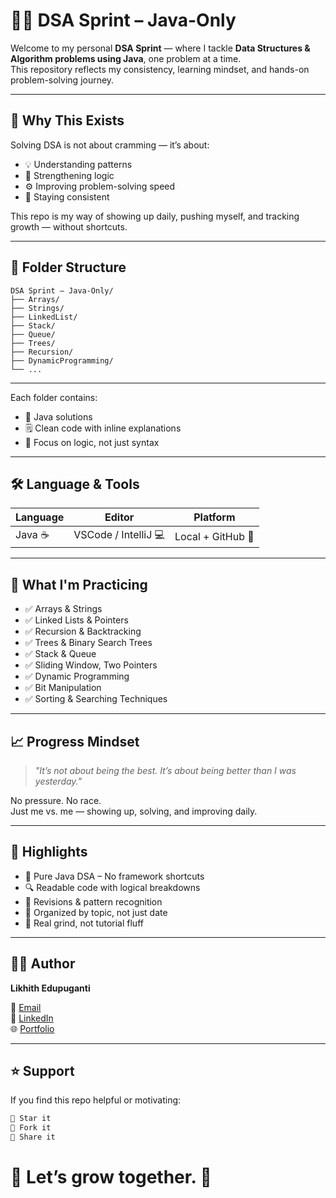 # 🗿🔥 DSA Sprint – Java-Only

Welcome to my personal **DSA Sprint** — where I tackle **Data Structures & Algorithm problems using Java**, one problem at a time.  
This repository reflects my consistency, learning mindset, and hands-on problem-solving journey.

---

## 🚀 Why This Exists

Solving DSA is not about cramming — it’s about:
- 💡 Understanding patterns  
- 🧠 Strengthening logic  
- ⚙️ Improving problem-solving speed  
- 🎯 Staying consistent

This repo is my way of showing up daily, pushing myself, and tracking growth — without shortcuts.

---

## 📁 Folder Structure

```
DSA Sprint – Java-Only/
├── Arrays/
├── Strings/
├── LinkedList/
├── Stack/
├── Queue/
├── Trees/
├── Recursion/
├── DynamicProgramming/
└── ...
```

---

Each folder contains:
- 🧩 Java solutions
- 🗒️ Clean code with inline explanations
- 📌 Focus on logic, not just syntax

---

## 🛠️ Language & Tools

| Language | Editor | Platform |
|----------|--------|----------|
| Java ☕ | VSCode / IntelliJ 💻 | Local + GitHub 🔗 |

---

## 🧠 What I'm Practicing

- ✅ Arrays & Strings  
- ✅ Linked Lists & Pointers  
- ✅ Recursion & Backtracking  
- ✅ Trees & Binary Search Trees  
- ✅ Stack & Queue  
- ✅ Sliding Window, Two Pointers  
- ✅ Dynamic Programming  
- ✅ Bit Manipulation  
- ✅ Sorting & Searching Techniques

---

## 📈 Progress Mindset

> *"It’s not about being the best. It’s about being better than I was yesterday."*

No pressure. No race.  
Just me vs. me — showing up, solving, and improving daily.

---

## 🌟 Highlights

- 🧠 Pure Java DSA – No framework shortcuts  
- 🔍 Readable code with logical breakdowns  
- 🔁 Revisions & pattern recognition  
- 📂 Organized by topic, not just date  
- 🧪 Real grind, not tutorial fluff

---

## 👨‍💻 Author

**Likhith Edupuganti**

📧 [Email](mailto:likhithedupuganti@srmap.edu.in)  
🔗 [LinkedIn](https://www.linkedin.com/in/likhithedupuganti)  
🌐 [Portfolio](https://portfoliobylikhith.netlify.app/)

---

## ⭐️ Support

If you find this repo helpful or motivating:

```bash
🌟 Star it
🍴 Fork it
📢 Share it
```

# 🧩 Let’s grow together. 💪
